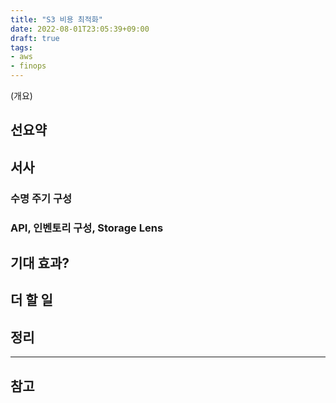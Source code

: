 ```yaml
---
title: "S3 비용 최적화"
date: 2022-08-01T23:05:39+09:00
draft: true
tags:
- aws
- finops
---
```


(개요)

## 선요약

## 서사

### 수명 주기 구성

### API, 인벤토리 구성, Storage Lens

## 기대 효과?

## 더 할 일

## 정리

---
## 참고
